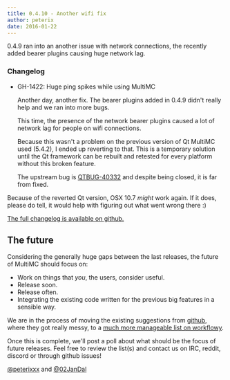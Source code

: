 ```yaml
---
title: 0.4.10 - Another wifi fix
author: peterix
date: 2016-01-22
---
```


0.4.9 ran into an another issue with network connections, the recently added bearer plugins causing huge network lag.

### Changelog
- GH-1422: Huge ping spikes while using MultiMC

    Another day, another fix. The bearer plugins added in 0.4.9 didn't really help and we ran into more bugs.

    This time, the presence of the network bearer plugins caused a lot of network lag for people on wifi connections.

    Because this wasn't a problem on the previous version of Qt MultiMC used (5.4.2), I ended up reverting to that. This is a temporary solution until the Qt framework can be rebuilt and retested for every platform without this broken feature.

    The upstream bug is [QTBUG-40332](https://bugreports.qt.io/browse/QTBUG-40332) and despite being closed, it is far from fixed.

Because of the reverted Qt version, OSX 10.7 *might* work again. If it does, please do tell, it would help with figuring out what went wrong there :)

[The full changelog is available on github.](https://github.com/MultiMC/MultiMC5/blob/7ca9f92343e2fb2a15d278b08f7244838e74a5d8/changelog.md)

## The future

Considering the generally huge gaps between the last releases, the future of MultiMC should focus on:

* Work on things that *you*, the users, consider useful.
* Release soon.
* Release often.
* Integrating the existing code written for the previous big features in a sensible way.

We are in the process of moving the existing suggestions from [github](https://github.com/MultiMC/MultiMC5/labels/feature), where they got really messy, to a [much more manageable list on workflowy](https://workflowy.com/s/2EyDMcp7CU).

Once this is complete, we'll post a poll about what should be the focus of future releases. Feel free to review the list(s) and contact us on IRC, reddit, discord or through github issues!

[@peterixxx](https://twitter.com/peterixxx) and [@02JanDal](https://twitter.com/02JanDal)
